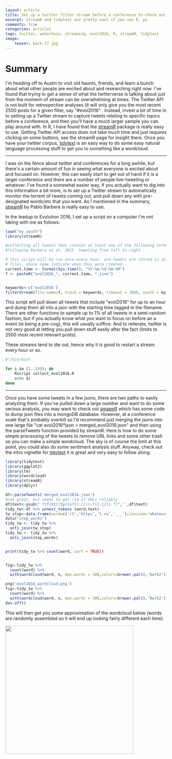 ```yaml
---
layout: article
title: Set up a twitter filter stream before a conference to check out the zeitgeist!
excerpt: streamR and tidytext are pretty cool if you use R, yo
comments: true
categories: articles
tags: twitter, waterhose, streaming, evol2016, R, streamR, tidytext
image:
    teaser: back-17.jpg
---
```


# Summary

I'm heading off to Austin to visit old haunts, friends, and learn a bunch about what other people are excited about and researching right now. I've found that trying to get a sense of what the twitterverse is talking about just from the moment-of stream can be overwhelming at times. The Twitter API is not built for retrospective analyses (it will only give you the most recent 2500 posts for a given filter, say "#evol2016" . Instead, invest a bit of time in to setting up a Twitter stream to capture tweets relating to specific topics before a conference, and then you'll have a much larger sample you can play around with. In R, I have found that the [streamR](https://github.com/pablobarbera/streamR) package is really easy to use. Getting Twitter API access does not take much time and just requires clicking on some buttons, see the streamR page for insight there. Once you have your twitter corpus, [tidytext](https://cran.r-project.org/web/packages/tidytext/index.html) is an easy way to do some easy natural language processing stuff to get you to something like a wordcloud.

****

I was on the fence about twitter and conferences for a long awhile, but there's a certain amount of fun in seeing what everyone is excited about and focused on. However, this can easily start to get out of hand if it is a larger conference and there are a number of people live-tweeting or whatever. I've found a somewhat easier way, if you actually want to dig into this information a bit more, is to set up a Twitter stream to automatically monitor the torrent of tweets coming out, and pull down any with pre-designated words/etc that you want. As I mentioned in the summary, [streamR](https://github.com/pablobarbera/streamR) by Pablo Barbera is really easy to use. 

In the leadup to Evolution 2016, I set up a script on a computer I'm not taking with me as follows:

```R
load("my_oauth")
library(streamR)

#collecting all tweets that contain at least one of the following terms
#following Barbera et al. 2015  tweeting from left to right

# this script will be run once every hour, and tweets are stored in different
# files, whose name indicate when they were created.
current.time <- format(Sys.time(), "%Y-%m-%d-%H-%M")
f <- paste0("evol2016_", current.time, ".json")


keywords<-c('evol2016')
filterStream(file.name=f, track = keywords, timeout = 3600, oauth = my_oauth)
```


This script will pull down all tweets that include "evol2016" for up to an hour and dump them all into a json with the starting time tagged in the filename. There are other functions to sample up to 1% of all tweets in a semi-random fashion, but if you actually know what you want to focus on before an a event (ie being a pre-cog), this will usually suffice. And to reiterate, twitter is not very good at letting you pull down stuff easily after the fact (limits to 2500 most recent relevant posts).

These streams tend to die out, hence why it is good to restart a stream every hour or so.

```bash
#!/bin/bash

for i in {1..240}; do
    Rscript collect_evol2016.R
    echo $i
done
```

***

Once you have some tweets in a few jsons, there are two paths to easily analyzing them. If you've pulled down a large number and want to do some serious analysis, you may want to check out [smappR](https://github.com/SMAPPNYU/smappR) which has some code to dump json files into a mongoDB database. However, at a conference scale that's probably overkill so I'd recommend just merging the jsons into one large file "cat evol2016*json > merged_evol2016.json" and then using the parseTweets function provided by streamR. Here is how to do some simple processing of the tweets to remove URL links and some other trash so you can make a simple wordcloud. The sky is of course the limit at this point, you could also do some sentiment analysis stuff. Anyway, check out the intro vignette for [tidytext](https://cran.r-project.org/web/packages/tidytext/vignettes/tidytext.html) it is great and very easy to follow along.

```R
library(tidytext)
library(ggplot2)
library(tm)
library(wordcloud)
library(streamR)
library(dplyr)

df<-parseTweets('merged_evol2016.json')
#not great, but seems to get rid of URLs reliably
df$text<-gsub(" ?(f|ht)(tp)(s?)(://)(.*)[.|/](.*)",'',df$text)
tidy_tw<-df %>% unnest_tokens (word,text)
tw_stop<-data.frame(word=c('rt','https','t.co','___'),lexicon='whatevs')
data("stop_words")
tidy_tw <- tidy_tw %>%
  anti_join(tw_stop)
tidy_tw <- tidy_tw %>%
  anti_join(stop_words)


print(tidy_tw %>% count(word, sort = TRUE)) 


fig<-tidy_tw %>%
  count(word) %>%
  with(wordcloud(word, n, max.words = 100,colors=brewer.pal(8,'Dark2')))

png('evol2016_wordcloud.png')
fig<-tidy_tw %>%
  count(word) %>%
  with(wordcloud(word, n, max.words = 100,colors=brewer.pal(8,'Dark2')))
dev.off()
```

This will then get you some approximation of the wordcloud below (words are randomly assembled so it will end up looking fairly different each time).

<img src="https://thomas-keller.github.io/images/evol2016_wordcloud.png" width="400">
